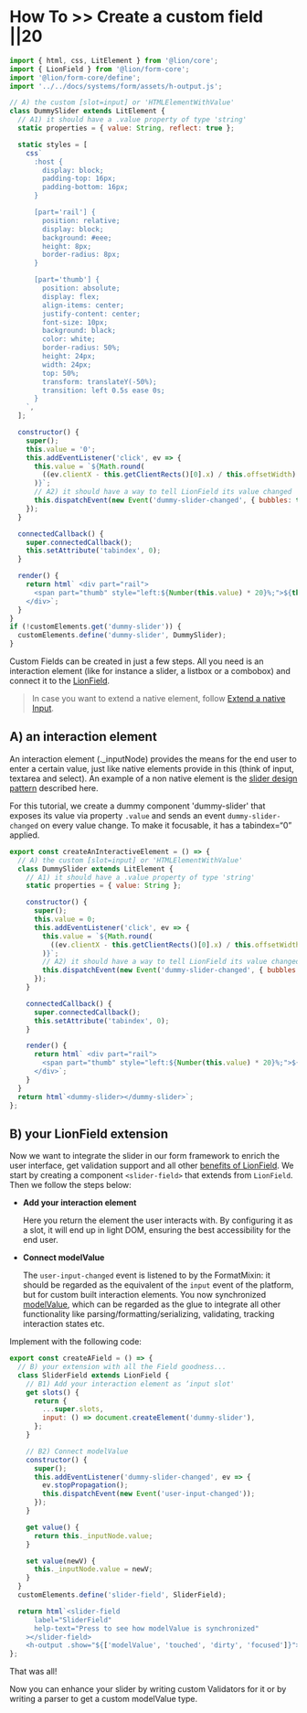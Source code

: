 # How To >> Create a custom field ||20

```js script
import { html, css, LitElement } from '@lion/core';
import { LionField } from '@lion/form-core';
import '@lion/form-core/define';
import '../../docs/systems/form/assets/h-output.js';

// A) the custom [slot=input] or 'HTMLElementWithValue'
class DummySlider extends LitElement {
  // A1) it should have a .value property of type 'string'
  static properties = { value: String, reflect: true };

  static styles = [
    css`
      :host {
        display: block;
        padding-top: 16px;
        padding-bottom: 16px;
      }

      [part='rail'] {
        position: relative;
        display: block;
        background: #eee;
        height: 8px;
        border-radius: 8px;
      }

      [part='thumb'] {
        position: absolute;
        display: flex;
        align-items: center;
        justify-content: center;
        font-size: 10px;
        background: black;
        color: white;
        border-radius: 50%;
        height: 24px;
        width: 24px;
        top: 50%;
        transform: translateY(-50%);
        transition: left 0.5s ease 0s;
      }
    `,
  ];

  constructor() {
    super();
    this.value = '0';
    this.addEventListener('click', ev => {
      this.value = `${Math.round(
        ((ev.clientX - this.getClientRects()[0].x) / this.offsetWidth) * 5,
      )}`;
      // A2) it should have a way to tell LionField its value changed
      this.dispatchEvent(new Event('dummy-slider-changed', { bubbles: true }));
    });
  }

  connectedCallback() {
    super.connectedCallback();
    this.setAttribute('tabindex', 0);
  }

  render() {
    return html` <div part="rail">
      <span part="thumb" style="left:${Number(this.value) * 20}%;">${this.value}</span>
    </div>`;
  }
}
if (!customElements.get('dummy-slider')) {
  customElements.define('dummy-slider', DummySlider);
}
```

Custom Fields can be created in just a few steps. All you need is an interaction element (like for instance a slider, a listbox or a combobox) and connect it to the [LionField](../../components/inputs/input/overview.md).

> In case you want to extend a native element, follow [Extend a native Input](./extend-a-native-input.md).

## A) an interaction element

An interaction element (.\_inputNode) provides the means for the end user to enter a certain value,
just like native elements provide in this (think of input, textarea and select).
An example of a non native element is the [slider design pattern](https://www.w3.org/TR/wai-aria-practices-1.1/#slider) described here.

For this tutorial, we create a dummy component 'dummy-slider' that exposes its value via
property `.value` and sends an event `dummy-slider-changed` on every value change.
To make it focusable, it has a tabindex=“0” applied.

```js preview-story
export const createAnInteractiveElement = () => {
  // A) the custom [slot=input] or 'HTMLElementWithValue'
  class DummySlider extends LitElement {
    // A1) it should have a .value property of type 'string'
    static properties = { value: String };

    constructor() {
      super();
      this.value = 0;
      this.addEventListener('click', ev => {
        this.value = `${Math.round(
          ((ev.clientX - this.getClientRects()[0].x) / this.offsetWidth) * 5,
        )}`;
        // A2) it should have a way to tell LionField its value changed
        this.dispatchEvent(new Event('dummy-slider-changed', { bubbles: true }));
      });
    }

    connectedCallback() {
      super.connectedCallback();
      this.setAttribute('tabindex', 0);
    }

    render() {
      return html` <div part="rail">
        <span part="thumb" style="left:${Number(this.value) * 20}%;">${this.value}</span>
      </div>`;
    }
  }
  return html`<dummy-slider></dummy-slider>`;
};
```

## B) your LionField extension

Now we want to integrate the slider in our form framework to enrich the user interface, get
validation support and all other [benefits of LionField](../../components/inputs/input/overview.md).
We start by creating a component `<slider-field>` that extends from `LionField`.
Then we follow the steps below:

- **Add your interaction element**

  Here you return the element the user interacts with. By configuring it as a slot, it will end up in
  light DOM, ensuring the best accessibility for the end user.

- **Connect modelValue**

  The `user-input-changed` event is listened to by the FormatMixin: it should be regarded as the
  equivalent of the `input` event of the platform, but for custom built interaction elements.
  You now synchronized [modelValue](../../docs/systems/form/model-value.md), which can be regarded as
  the glue to integrate all other functionality like parsing/formatting/serializing, validating,
  tracking interaction states etc.

Implement with the following code:

```js preview-story
export const createAField = () => {
  // B) your extension with all the Field goodness...
  class SliderField extends LionField {
    // B1) Add your interaction element as ‘input slot'
    get slots() {
      return {
        ...super.slots,
        input: () => document.createElement('dummy-slider'),
      };
    }

    // B2) Connect modelValue
    constructor() {
      super();
      this.addEventListener('dummy-slider-changed', ev => {
        ev.stopPropagation();
        this.dispatchEvent(new Event('user-input-changed'));
      });
    }

    get value() {
      return this._inputNode.value;
    }

    set value(newV) {
      this._inputNode.value = newV;
    }
  }
  customElements.define('slider-field', SliderField);

  return html`<slider-field
      label="SliderField"
      help-text="Press to see how modelValue is synchronized"
    ></slider-field>
    <h-output .show="${['modelValue', 'touched', 'dirty', 'focused']}"></h-output>`;
};
```

That was all!

Now you can enhance your slider by writing custom Validators for it or by
writing a parser to get a custom modelValue type.
